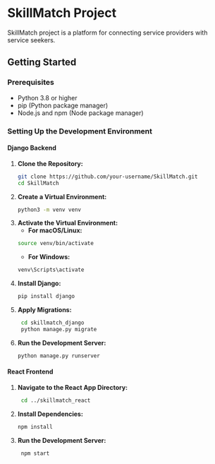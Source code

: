 # SkillMatch Project

SkillMatch project is a platform for connecting service providers with service seekers.

## Getting Started

### Prerequisites

- Python 3.8 or higher
- pip (Python package manager)
- Node.js and npm (Node package manager)

### Setting Up the Development Environment

#### Django Backend

1. **Clone the Repository:**
   ```bash
   git clone https://github.com/your-username/SkillMatch.git
   cd SkillMatch
   ```
2. **Create a Virtual Environment:**
   ```bash
   python3 -m venv venv
   ```
3. **Activate the Virtual Environment:**
   - **For macOS/Linux:**
   ```bash
   source venv/bin/activate
   ```
   - **For Windows:**
   ```bash
   venv\Scripts\activate
   ```
4. **Install Django:**
   ```bash
   pip install django
   ```
5. **Apply Migrations:**
   ```bash
    cd skillmatch_django
    python manage.py migrate
   ```
6. **Run the Development Server:**
   ```bash
   python manage.py runserver
   ```

#### React Frontend

1. **Navigate to the React App Directory:**
   ```bash
    cd ../skillmatch_react
   ```
2. **Install Dependencies:**
   ```bash
   npm install
   ```
3. **Run the Development Server:**
   ```bash
    npm start
   ```

